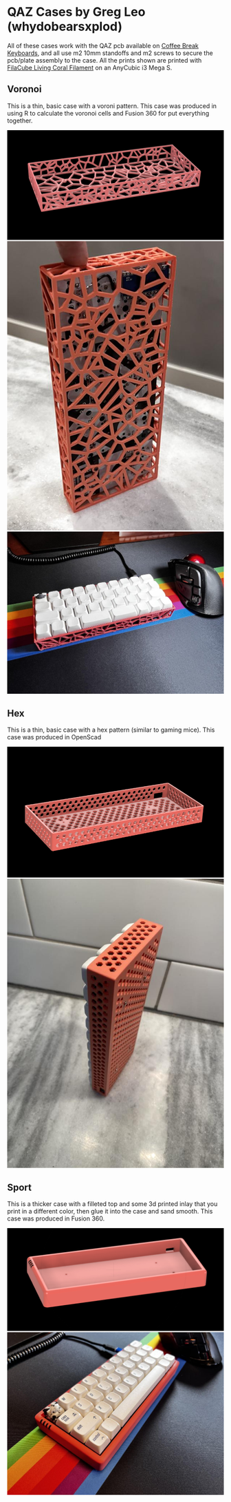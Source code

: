 # QAZ Cases by Greg Leo (whydobearsxplod)

All of these cases work with the QAZ pcb available on [Coffee Break Keyboards](http://cbkbd.com), and all use m2 10mm standoffs and m2 screws to secure the pcb/plate assembly to the case. All the prints shown are printed with [FilaCube Living Coral Filament](https://amzn.to/3Z6NyRl) on an AnyCubic i3 Mega S.

## Voronoi

This is a thin, basic case with a voroni pattern. This case was produced in using R to calculate the voronoi cells and Fusion 360 for put everything together. 

![Voronoi Case](/voronoi/voronoi_qaz.PNG)
![Voronoi Case](/voronoi/voronoi_print_1.jpg)
![Voronoi Case](/voronoi/voronoi_print_2.jpg)

## Hex

This is a thin, basic case with a hex pattern (similar to gaming mice). This case was produced in OpenScad 

![Hex Case](/hex/hex_qaz.PNG)
![Hex Case](/hex/hex_print.jpg)

## Sport

This is a thicker case with a filleted top and some 3d printed inlay that you print in a different color, then glue it into the case and sand smooth. This case was produced in Fusion 360.

![Sport Case](/sport/qaz_sport.PNG)
![Sport Case](/sport/sport_print.jpg)
